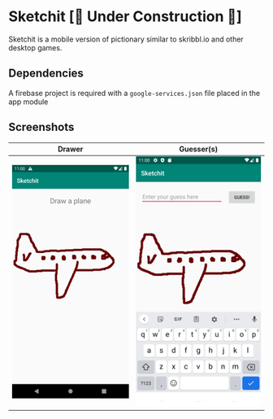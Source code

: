 # Sketchit \[🚧 Under Construction 🚧\]
Sketchit is a mobile version of pictionary similar to skribbl.io and other desktop games.

## Dependencies
A firebase project is required with a `google-services.json` file placed in the app module

## Screenshots
Drawer | Guesser(s)
--- | ---
![Drawer](https://github.com/GustavoSanMartin/Sketchit/blob/master/readme_src/drawer.png) | ![Guesser](https://github.com/GustavoSanMartin/Sketchit/blob/master/readme_src/viewer.png)
